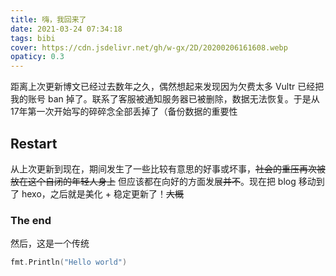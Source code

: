 ```yaml
---
title: 嗨，我回来了
date: 2021-03-24 07:34:18
tags: bibi
cover: https://cdn.jsdelivr.net/gh/w-gx/2D/20200206161608.webp
opaticy: 0.3 
---
```

距离上次更新博文已经过去数年之久，偶然想起来发现因为欠费太多 Vultr 已经把我的账号 ban 掉了。联系了客服被通知服务器已被删除，数据无法恢复。于是从17年第一次开始写的碎碎念全部丢掉了（备份数据的重要性

## Restart

从上次更新到现在，期间发生了一些比较有意思的好事或坏事，~~社会的重压再次被放在这个自闭的年轻人身上~~ 但应该都在向好的方面发展~~并不~~。现在把 blog 移动到了 hexo，之后就是美化 + 稳定更新了！~~大概~~

### The end
然后，这是一个传统

``` Go
fmt.Println("Hello world")
```